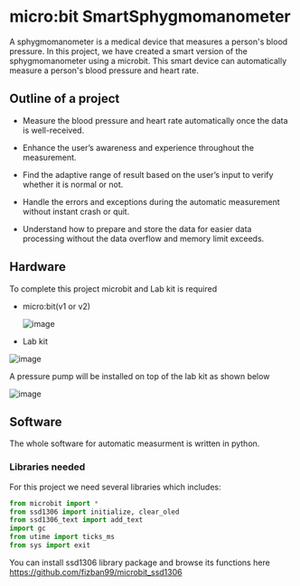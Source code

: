 # micro:bit SmartSphygmomanometer
A sphygmomanometer is a medical device that measures a person's blood pressure. In this project, we have created a smart version of the sphygmomanometer using a microbit. This smart device can automatically measure a person's blood pressure and heart rate.

## Outline of a project

 - Measure the blood pressure and heart rate automatically once the data is well-received.

 - Enhance the user’s awareness and experience throughout the measurement.

 - Find the adaptive range of result based on the user’s input to verify whether it is normal or not.

 - Handle the errors and exceptions during the automatic measurement without instant crash or quit.

 - Understand how to prepare and store the data for easier data processing without the data overflow and memory limit exceeds.
## Hardware
To complete this project microbit and Lab kit is required

 - micro:bit(v1 or v2)
   
   ![image](https://github.com/medex256/SmartSphygmomanometer/assets/144814946/7f6fec12-e8c9-48ac-93a6-08dd93e95142)

 
 - Lab kit
   
  ![image](https://github.com/medex256/SmartSphygmomanometer/assets/144814946/569f9e65-7440-4ecd-8fb8-ed79a9bc0be2)

  A pressure pump will be installed on top of the lab kit as shown below 
  
  ![image](https://github.com/medex256/SmartSphygmomanometer/assets/144814946/32368a33-181f-464d-971b-b5675a17ef6e)
  ## Software
  The whole software for automatic measurment is written in python.
  ### Libraries needed
  
  For this project we need several libraries which includes:
 
``` python
from microbit import *
from ssd1306 import initialize, clear_oled
from ssd1306_text import add_text
import gc
from utime import ticks_ms
from sys import exit
```
  You can install ssd1306 library package and browse its functions here https://github.com/fizban99/microbit_ssd1306



   






